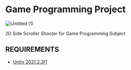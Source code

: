 # Game Programming Project

![Untitled (1)](https://user-images.githubusercontent.com/29411393/143019164-163b4e37-f37c-46a8-a13b-25fbbf21386e.gif)

2D Side Scroller Shooter for Game Programming Subject

REQUIREMENTS
------------
 * [Unity 2021.2.3f1](https://download.unity3d.com/download_unity/32358a8527b4/Windows64EditorInstaller/UnitySetup64-2021.2.3f1.exe?_ga=2.53748907.284591469.1637686781-1056632508.1637686781)
